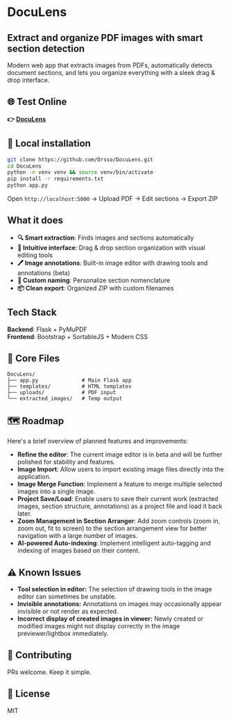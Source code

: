 # DocuLens

## Extract and organize PDF images with smart section detection

Modern web app that extracts images from PDFs, automatically detects document sections, and lets you organize everything with a sleek drag & drop interface.

## 🌐 Test Online

**👉 [DocuLens](https://doculens.onrender.com/)**

## 🚀 Local installation

```bash
git clone https://github.com/Orsso/DocuLens.git
cd DocuLens
python -m venv venv && source venv/bin/activate
pip install -r requirements.txt
python app.py
```

Open `http://localhost:5000` → Upload PDF → Edit sections → Export ZIP

## What it does

- **🔍 Smart extraction**: Finds images and sections automatically
- **🎨 Intuitive interface**: Drag & drop section organization with visual editing tools
- **🖊️ Image annotations**: Built-in image editor with drawing tools and annotations (beta)
- **📝 Custom naming**: Personalize section nomenclature
- **📦 Clean export**: Organized ZIP with custom filenames

## Tech Stack

**Backend**: Flask + PyMuPDF  
**Frontend**: Bootstrap + SortableJS + Modern CSS

## 📁 Core Files

```
DocuLens/
├── app.py              # Main Flask app
├── templates/          # HTML templates  
├── uploads/            # PDF input
└── extracted_images/   # Temp output
```

## 🗺️ Roadmap

Here's a brief overview of planned features and improvements:

*   **Refine the editor**: The current image editor is in beta and will be further polished for stability and features.
*   **Image Import**: Allow users to import existing image files directly into the application.
*   **Image Merge Function**: Implement a feature to merge multiple selected images into a single image.
*   **Project Save/Load**: Enable users to save their current work (extracted images, section structure, annotations) as a project file and load it back later.
*   **Zoom Management in Section Arranger**: Add zoom controls (zoom in, zoom out, fit to screen) to the section arrangement view for better navigation with a large number of images.
*   **AI-powered Auto-indexing**: Implement intelligent auto-tagging and indexing of images based on their content.

## ⚠️ Known Issues

*   **Tool selection in editor:** The selection of drawing tools in the image editor can sometimes be unstable.
*   **Invisible annotations:** Annotations on images may occasionally appear invisible or not render as expected.
*   **Incorrect display of created images in viewer:** Newly created or modified images might not display correctly in the image previewer/lightbox immediately.

## 🤝 Contributing

PRs welcome. Keep it simple.

## 📄 License

MIT 